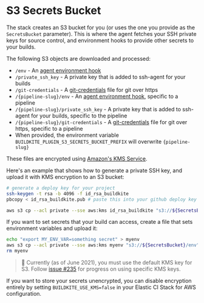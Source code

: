 # S3 Secrets Bucket

The stack creates an S3 bucket for you (or uses the one you provide as the `SecretsBucket` parameter). This is where the agent fetches your SSH private keys for source control, and environment hooks to provide other secrets to your builds.

The following S3 objects are downloaded and processed:

* `/env` - An [agent environment hook](/docs/agent/hooks)
* `/private_ssh_key` - A private key that is added to ssh-agent for your builds
* `/git-credentials` - A [git-credentials](https://git-scm.com/docs/git-credential-store#_storage_format) file for git over https
* `/{pipeline-slug}/env` - An [agent environment hook](/docs/agent/hooks), specific to a pipeline
* `/{pipeline-slug}/private_ssh_key` - A private key that is added to ssh-agent for your builds, specific to the pipeline
* `/{pipeline-slug}/git-credentials` - A [git-credentials](https://git-scm.com/docs/git-credential-store#_storage_format) file for git over https, specific to a pipeline
* When provided, the environment variable `BUILDKITE_PLUGIN_S3_SECRETS_BUCKET_PREFIX` will overwrite `{pipeline-slug}`

These files are encrypted using [Amazon's KMS Service](https://aws.amazon.com/kms/).

Here's an example that shows how to generate a private SSH key, and upload it with KMS encryption to an S3 bucket:

```bash
# generate a deploy key for your project
ssh-keygen -t rsa -b 4096 -f id_rsa_buildkite
pbcopy < id_rsa_buildkite.pub # paste this into your github deploy key

aws s3 cp --acl private --sse aws:kms id_rsa_buildkite "s3://${SecretsBucket}/private_ssh_key"
```

If you want to set secrets that your build can access, create a file that sets environment variables and upload it:

```bash
echo "export MY_ENV_VAR=something secret" > myenv
aws s3 cp --acl private --sse aws:kms myenv "s3://${SecretsBucket}/env"
rm myenv
```

<!-- date -->

>📘
> Currently (as of June 2021), you must use the default KMS key for S3. Follow <a href="https://github.com/buildkite/elastic-ci-stack-for-aws/issues/235" target="_blank">issue #235</a> for progress on using specific KMS keys.

If you want to store your secrets unencrypted, you can disable encryption entirely by setting `BUILDKITE_USE_KMS=false` in your Elastic CI Stack for AWS configuration.